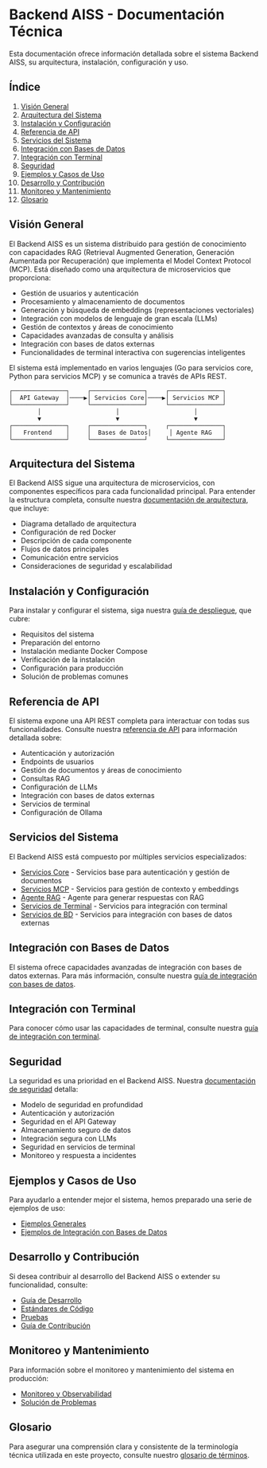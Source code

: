 # Backend AISS - Documentación Técnica

Esta documentación ofrece información detallada sobre el sistema Backend AISS, su arquitectura, instalación, configuración y uso.

## Índice

1. [Visión General](#visión-general)
2. [Arquitectura del Sistema](#arquitectura-del-sistema)
3. [Instalación y Configuración](#instalación-y-configuración)
4. [Referencia de API](#referencia-de-api)
5. [Servicios del Sistema](#servicios-del-sistema)
6. [Integración con Bases de Datos](#integración-con-bases-de-datos)
7. [Integración con Terminal](#integración-con-terminal)
8. [Seguridad](#seguridad)
9. [Ejemplos y Casos de Uso](#ejemplos-y-casos-de-uso)
10. [Desarrollo y Contribución](#desarrollo-y-contribución)
11. [Monitoreo y Mantenimiento](#monitoreo-y-mantenimiento)
12. [Glosario](#glosario)

## Visión General

El Backend AISS es un sistema distribuido para gestión de conocimiento con capacidades RAG (Retrieval Augmented Generation, Generación Aumentada por Recuperación) que implementa el Model Context Protocol (MCP). Está diseñado como una arquitectura de microservicios que proporciona:

- Gestión de usuarios y autenticación
- Procesamiento y almacenamiento de documentos
- Generación y búsqueda de embeddings (representaciones vectoriales)
- Integración con modelos de lenguaje de gran escala (LLMs)
- Gestión de contextos y áreas de conocimiento
- Capacidades avanzadas de consulta y análisis
- Integración con bases de datos externas
- Funcionalidades de terminal interactiva con sugerencias inteligentes

El sistema está implementado en varios lenguajes (Go para servicios core, Python para servicios MCP) y se comunica a través de APIs REST.

```
┌───────────────┐     ┌───────────────┐     ┌───────────────┐
│  API Gateway  │────▶│ Servicios Core│────▶│ Servicios MCP │
└───────────────┘     └───────────────┘     └───────────────┘
        │                     │                     │
        ▼                     ▼                     ▼
┌───────────────┐     ┌───────────────┐     ┌───────────────┐
│   Frontend    │     │  Bases de Datos│     │ Agente RAG   │
└───────────────┘     └───────────────┘     └───────────────┘
```

## Arquitectura del Sistema

El Backend AISS sigue una arquitectura de microservicios, con componentes específicos para cada funcionalidad principal. Para entender la estructura completa, consulte nuestra [documentación de arquitectura](architecture.md), que incluye:

- Diagrama detallado de arquitectura
- Configuración de red Docker
- Descripción de cada componente
- Flujos de datos principales
- Comunicación entre servicios
- Consideraciones de seguridad y escalabilidad

## Instalación y Configuración

Para instalar y configurar el sistema, siga nuestra [guía de despliegue](deployment/deployment.md), que cubre:

- Requisitos del sistema
- Preparación del entorno
- Instalación mediante Docker Compose
- Verificación de la instalación
- Configuración para producción
- Solución de problemas comunes

## Referencia de API

El sistema expone una API REST completa para interactuar con todas sus funcionalidades. Consulte nuestra [referencia de API](api/api-reference.md) para información detallada sobre:

- Autenticación y autorización
- Endpoints de usuarios
- Gestión de documentos y áreas de conocimiento
- Consultas RAG
- Configuración de LLMs
- Integración con bases de datos externas
- Servicios de terminal
- Configuración de Ollama

## Servicios del Sistema

El Backend AISS está compuesto por múltiples servicios especializados:

- [Servicios Core](services/core-services.md) - Servicios base para autenticación y gestión de documentos
- [Servicios MCP](services/mcp-services.md) - Servicios para gestión de contexto y embeddings
- [Agente RAG](services/rag-agent.md) - Agente para generar respuestas con RAG
- [Servicios de Terminal](services/terminal-services.md) - Servicios para integración con terminal
- [Servicios de BD](services/db-services.md) - Servicios para integración con bases de datos externas

## Integración con Bases de Datos

El sistema ofrece capacidades avanzadas de integración con bases de datos externas. Para más información, consulte nuestra [guía de integración con bases de datos](integration/db-integration.md).

## Integración con Terminal

Para conocer cómo usar las capacidades de terminal, consulte nuestra [guía de integración con terminal](integration/terminal-integration.md).

## Seguridad

La seguridad es una prioridad en el Backend AISS. Nuestra [documentación de seguridad](security/security.md) detalla:

- Modelo de seguridad en profundidad
- Autenticación y autorización
- Seguridad en el API Gateway
- Almacenamiento seguro de datos
- Integración segura con LLMs
- Seguridad en servicios de terminal
- Monitoreo y respuesta a incidentes

## Ejemplos y Casos de Uso

Para ayudarlo a entender mejor el sistema, hemos preparado una serie de ejemplos de uso:

- [Ejemplos Generales](examples/examples.md)
- [Ejemplos de Integración con Bases de Datos](examples/db-examples.md)

## Desarrollo y Contribución

Si desea contribuir al desarrollo del Backend AISS o extender su funcionalidad, consulte:

- [Guía de Desarrollo](development/development-guide.md)
- [Estándares de Código](development/code-standards.md)
- [Pruebas](development/testing.md)
- [Guía de Contribución](contributing.md)

## Monitoreo y Mantenimiento

Para información sobre el monitoreo y mantenimiento del sistema en producción:

- [Monitoreo y Observabilidad](operations/monitoring.md)
- [Solución de Problemas](operations/troubleshooting.md)

## Glosario

Para asegurar una comprensión clara y consistente de la terminología técnica utilizada en este proyecto, consulte nuestro [glosario de términos](glosario.md).